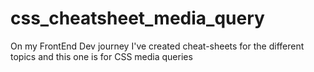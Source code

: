 # css_cheatsheet_media_query
On my  FrontEnd Dev journey I've created cheat-sheets for the different topics and this one is for CSS media queries
